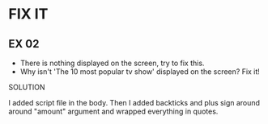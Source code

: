 # FIX IT
## EX 02
* There is nothing displayed on the screen, try to fix this.
* Why isn't 'The 10 most popular tv show' displayed on the screen?
  Fix it!
  
SOLUTION

I added script file in the body. Then I added backticks and plus sign around
around "amount" argument and wrapped everything in quotes.